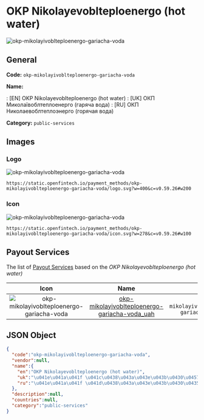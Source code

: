 
# OKP Nikolayevoblteploenergo (hot water) 
![okp-mikolayivoblteploenergo-gariacha-voda](https://static.openfintech.io/payment_methods/okp-mikolayivoblteploenergo-gariacha-voda/logo.svg?w=400&c=v0.59.26#w200)  

## General 
**Code:** `okp-mikolayivoblteploenergo-gariacha-voda` 
 
**Name:** 
 
:	[EN] OKP Nikolayevoblteploenergo (hot water) 
:	[UK] ОКП Миколаївоблтеплоенерго (гаряча вода) 
:	[RU] ОКП Николаевоблтеплоэнерго (горячая вода) 
 
**Category:** `public-services` 
 

## Images 

### Logo 
![okp-mikolayivoblteploenergo-gariacha-voda](https://static.openfintech.io/payment_methods/okp-mikolayivoblteploenergo-gariacha-voda/logo.svg?w=400&c=v0.59.26#w200)  

```
https://static.openfintech.io/payment_methods/okp-mikolayivoblteploenergo-gariacha-voda/logo.svg?w=400&c=v0.59.26#w200
```  

### Icon 
![okp-mikolayivoblteploenergo-gariacha-voda](https://static.openfintech.io/payment_methods/okp-mikolayivoblteploenergo-gariacha-voda/icon.svg?w=278&c=v0.59.26#w100)  

```
https://static.openfintech.io/payment_methods/okp-mikolayivoblteploenergo-gariacha-voda/icon.svg?w=278&c=v0.59.26#w100
```  

## Payout Services 
 
The list of [Payout Services](/payout-services/) based on the _OKP Nikolayevoblteploenergo (hot water)_ 

|Icon|Name|Code| 
|:---:|:---:|:---:| 
|![okp-mikolayivoblteploenergo-gariacha-voda](https://static.openfintech.io/payout_methods/okp-mikolayivoblteploenergo-gariacha-voda/icon.png?w=278&c=v0.59.26#w40) |[okp-mikolayivoblteploenergo-gariacha-voda_uah](/payout-services/okp-mikolayivoblteploenergo-gariacha-voda_uah/)|`okp-mikolayivoblteploenergo-gariacha-voda_uah`| 
 

## JSON Object 

```json
{
  "code":"okp-mikolayivoblteploenergo-gariacha-voda",
  "vendor":null,
  "name":{
    "en":"OKP Nikolayevoblteploenergo (hot water)",
    "uk":"\u041e\u041a\u041f \u041c\u0438\u043a\u043e\u043b\u0430\u0457\u0432\u043e\u0431\u043b\u0442\u0435\u043f\u043b\u043e\u0435\u043d\u0435\u0440\u0433\u043e (\u0433\u0430\u0440\u044f\u0447\u0430 \u0432\u043e\u0434\u0430)",
    "ru":"\u041e\u041a\u041f \u041d\u0438\u043a\u043e\u043b\u0430\u0435\u0432\u043e\u0431\u043b\u0442\u0435\u043f\u043b\u043e\u044d\u043d\u0435\u0440\u0433\u043e (\u0433\u043e\u0440\u044f\u0447\u0430\u044f \u0432\u043e\u0434\u0430)"
  },
  "description":null,
  "countries":null,
  "category":"public-services"
}
```  
